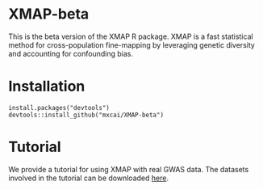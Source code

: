 # XMAP-beta
This is the beta version of the XMAP R package. XMAP is a fast statistical method for cross-population fine-mapping by leveraging genetic diversity and accounting for confounding bias.

# Installation
```
install.packages("devtools")
devtools::install_github("mxcai/XMAP-beta")
```
# Tutorial
We provide a tutorial for using XMAP with real GWAS data. The datasets involved in the tutorial can be downloaded [here](https://hkustconnect-my.sharepoint.com/:f:/g/personal/mcaiad_connect_ust_hk/EhJHXBkK_DNBjLFbIPjMeaoBAwy6Jag0SjroUsecs7rHwA?e=mQgw3f).
